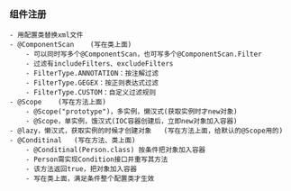 ### 组件注册
    - 用配置类替换xml文件
    - @ComponentScan    (写在类上面)
        - 可以同时写多个@ComponentScan，也可写多个@ComponentScan.Filter
        - 过滤有includeFilters、excludeFilters
        - FilterType.ANNOTATION：按注解过滤
        - FilterType.GEGEX：按正则表达式过滤
        - FilterType.CUSTOM：自定义过滤规则
    - @Scope    (写在方法上面)
        - @Scope("prototype")，多实例，懒汉式(获取实例时才new对象)
        - @Scope，单实例，饿汉式(IOC容器创建后，立即new对象加入容器)
    - @lazy，懒汉式，获取实例的时候才创建对象   (写在方法上面，给默认的@Scope用的)
    - @Conditinal   (写在方法、类上面)
        - @Conditinal(Person.class) 按条件把对象加入容器
        - Person需实现Condition接口并重写其方法
        - 该方法返回true，把对象加入容器
        - 写在类上面，满足条件整个配置类才生效
